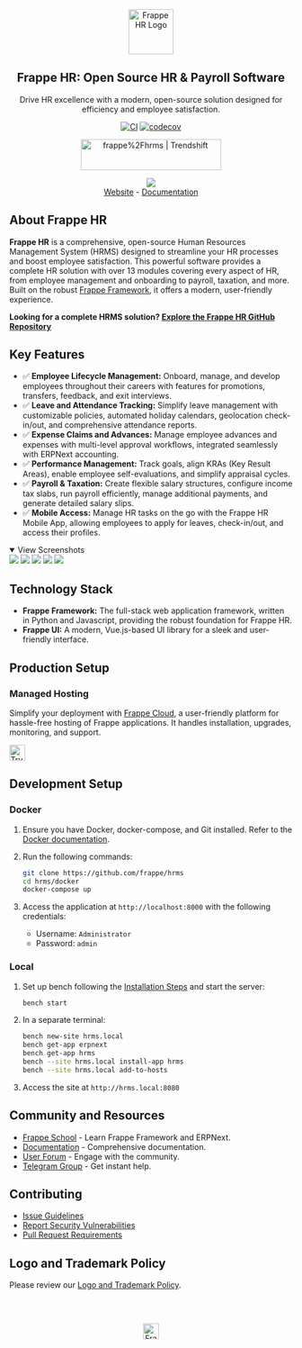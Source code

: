 <div align="center">
	<a href="https://frappe.io/hr">
		<img src=".github/frappe-hr-logo.png" height="80px" width="80px" alt="Frappe HR Logo">
	</a>
	<h2>Frappe HR: Open Source HR & Payroll Software</h2>
	<p align="center">
		<p>Drive HR excellence with a modern, open-source solution designed for efficiency and employee satisfaction.</p>
	</p>

[![CI](https://github.com/frappe/hrms/actions/workflows/ci.yml/badge.svg?branch=develop)](https://github.com/frappe/hrms/actions/workflows/ci.yml)
[![codecov](https://codecov.io/gh/frappe/hrms/branch/develop/graph/badge.svg?token=0TwvyUg3I5)](https://codecov.io/gh/frappe/hrms)

<a href="https://trendshift.io/repositories/10972" target="_blank"><img src="https://trendshift.io/api/badge/repositories/10972" alt="frappe%2Fhrms | Trendshift" style="width: 250px; height: 55px;" width="250" height="55"/></a>
</div>

<div align="center">
	<img src=".github/hrms-hero.png"/>
</div>

<div align="center">
	<a href="https://frappe.io/hr">Website</a>
	-
	<a href="https://docs.frappe.io/hr/introduction">Documentation</a>
</div>

## About Frappe HR

**Frappe HR** is a comprehensive, open-source Human Resources Management System (HRMS) designed to streamline your HR processes and boost employee satisfaction. This powerful software provides a complete HR solution with over 13 modules covering every aspect of HR, from employee management and onboarding to payroll, taxation, and more. Built on the robust [Frappe Framework](https://github.com/frappe/frappe), it offers a modern, user-friendly experience.

**Looking for a complete HRMS solution? [Explore the Frappe HR GitHub Repository](https://github.com/frappe/hrms)**

## Key Features

*   ✅ **Employee Lifecycle Management:** Onboard, manage, and develop employees throughout their careers with features for promotions, transfers, feedback, and exit interviews.
*   ✅ **Leave and Attendance Tracking:** Simplify leave management with customizable policies, automated holiday calendars, geolocation check-in/out, and comprehensive attendance reports.
*   ✅ **Expense Claims and Advances:** Manage employee advances and expenses with multi-level approval workflows, integrated seamlessly with ERPNext accounting.
*   ✅ **Performance Management:** Track goals, align KRAs (Key Result Areas), enable employee self-evaluations, and simplify appraisal cycles.
*   ✅ **Payroll & Taxation:** Create flexible salary structures, configure income tax slabs, run payroll efficiently, manage additional payments, and generate detailed salary slips.
*   ✅ **Mobile Access:** Manage HR tasks on the go with the Frappe HR Mobile App, allowing employees to apply for leaves, check-in/out, and access their profiles.

<details open>
<summary>View Screenshots</summary>
	<img src=".github/hrms-appraisal.png"/>
	<img src=".github/hrms-requisition.png"/>
	<img src=".github/hrms-attendance.png"/>
	<img src=".github/hrms-salary.png"/>
	<img src=".github/hrms-pwa.png"/>
</details>

## Technology Stack

*   **Frappe Framework:** The full-stack web application framework, written in Python and Javascript, providing the robust foundation for Frappe HR.
*   **Frappe UI:** A modern, Vue.js-based UI library for a sleek and user-friendly interface.

## Production Setup

### Managed Hosting

Simplify your deployment with [Frappe Cloud](https://frappecloud.com), a user-friendly platform for hassle-free hosting of Frappe applications. It handles installation, upgrades, monitoring, and support.

<div>
	<a href="https://frappecloud.com/hrms/signup" target="_blank">
		<picture>
			<source media="(prefers-color-scheme: dark)" srcset="https://frappe.io/files/try-on-fc-white.png">
			<img src="https://frappe.io/files/try-on-fc-black.png" alt="Try on Frappe Cloud" height="28" />
		</picture>
	</a>
</div>

## Development Setup

### Docker

1.  Ensure you have Docker, docker-compose, and Git installed. Refer to the [Docker documentation](https://docs.docker.com/).
2.  Run the following commands:

    ```bash
    git clone https://github.com/frappe/hrms
    cd hrms/docker
    docker-compose up
    ```

3.  Access the application at `http://localhost:8000` with the following credentials:
    *   Username: `Administrator`
    *   Password: `admin`

### Local

1.  Set up bench following the [Installation Steps](https://frappeframework.com/docs/user/en/installation) and start the server:

    ```bash
    bench start
    ```

2.  In a separate terminal:

    ```bash
    bench new-site hrms.local
    bench get-app erpnext
    bench get-app hrms
    bench --site hrms.local install-app hrms
    bench --site hrms.local add-to-hosts
    ```

3.  Access the site at `http://hrms.local:8080`

## Community and Resources

*   [Frappe School](https://frappe.school) - Learn Frappe Framework and ERPNext.
*   [Documentation](https://docs.frappe.io/hr) - Comprehensive documentation.
*   [User Forum](https://discuss.erpnext.com/) - Engage with the community.
*   [Telegram Group](https://t.me/frappehr) - Get instant help.

## Contributing

*   [Issue Guidelines](https://github.com/frappe/erpnext/wiki/Issue-Guidelines)
*   [Report Security Vulnerabilities](https://erpnext.com/security)
*   [Pull Request Requirements](https://github.com/frappe/erpnext/wiki/Contribution-Guidelines)

## Logo and Trademark Policy

Please review our [Logo and Trademark Policy](TRADEMARK_POLICY.md).

<br />
<br />
<div align="center" style="padding-top: 0.75rem;">
	<a href="https://frappe.io" target="_blank">
		<picture>
			<source media="(prefers-color-scheme: dark)" srcset="https://frappe.io/files/Frappe-white.png">
			<img src="https://frappe.io/files/Frappe-black.png" alt="Frappe Technologies" height="28"/>
		</picture>
	</a>
</div>